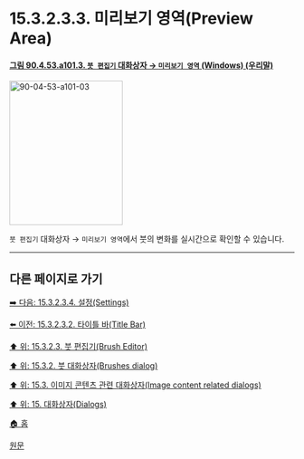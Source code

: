 # 15.3.2.3.3. 미리보기 영역(Preview Area)

<a id="90-04-53-a101-03"></a>

#### [그림 90.4.53.a101.3. `붓 편집기` 대화상자 → `미리보기 영역` (Windows) (우리말)](./90-04-0053-brush_editor.md#90-04-53-a101-03)
<img width="200" height="255" alt="90-04-53-a101-03" src="https://github.com/user-attachments/assets/ef26f565-655a-4b60-b0a9-00a8bdc46852" />

`붓 편집기` 대화상자 → `미리보기 영역`에서 붓의 변화를 실시간으로 확인할 수 있습니다.

***

## 다른 페이지로 가기

[➡️ 다음: 15.3.2.3.4. 설정(Settings)](./15-03-02-03-04-00-settings.md)

[⬅️ 이전: 15.3.2.3.2. 타이틀 바(Title Bar)](./15-03-02-03-02-title_bar.md)

[⬆️ 위: 15.3.2.3. 붓 편집기(Brush Editor)](./15-03-02-03-00-brush_editor.md)

[⬆️ 위: 15.3.2. 붓 대화상자(Brushes dialog)](./15-03-02-00-brushes-dialog.md)

[⬆️ 위: 15.3. 이미지 콘텐츠 관련 대화상자(Image content related dialogs)](./15-03-00-image-content-related-dialogs.md)

[⬆️ 위: 15. 대화상자(Dialogs)](./15-00-dialogs.md)

[🏠 홈](./00-home.md)

[원문](https://docs.gimp.org/2.10/ko/gimp-brush-dialog.html#gimp-brush-editor-dialog)